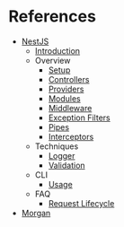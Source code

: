 # References

- [NestJS](https://nestjs.com)
  - [Introduction](https://docs.nestjs.com)
  - Overview
    - [Setup](https://docs.nestjs.com/first-steps)
    - [Controllers](https://docs.nestjs.com/controllers)
    - [Providers](https://docs.nestjs.com/providers)
    - [Modules](https://docs.nestjs.com/modules)
    - [Middleware](https://docs.nestjs.com/middleware)
    - [Exception Filters](https://docs.nestjs.com/exception-filters)
    - [Pipes](https://docs.nestjs.com/pipes)
    - [Interceptors](https://docs.nestjs.com/interceptors)
  - Techniques
    - [Logger](https://docs.nestjs.com/techniques/logger)
    - [Validation](https://docs.nestjs.com/techniques/validation)
  - CLI
    - [Usage](https://docs.nestjs.com/cli/usages)
  - FAQ
    - [Request Lifecycle](https://docs.nestjs.com/faq/request-lifecycle)
- [Morgan](https://github.com/expressjs/morgan)
